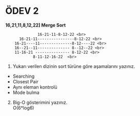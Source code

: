 # ÖDEV 2

**16,21,11,8,12,22] Merge Sort**

                  16-21-11-8-12-22 <br>
          16-21-11----------------8-12-22 <br>
        16-21----11--------------8-12----22 <br>
        16--21--11-------------- 8--12--22 <br>
        11-16-21 --------------- 8-12-22 <br>
                8-11-12-16-22  <br>


1. Yukarı verilen dizinin sort türüne göre aşamalarını yazınız.
+ Searching
+ Closest Pair
+ Aynı eleman kontrolü
+ Mode bulma

2. Big-O gösterimini yazınız. <br>
O(6*log6) 